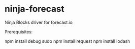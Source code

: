 ninja-forecast
==============

Ninja Blocks driver for forecast.io

Prerequisites:

npm install debug
sudo npm install request
npm install lodash
